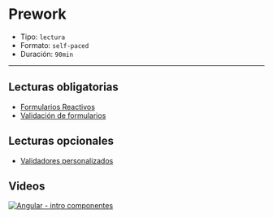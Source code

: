 # Prework

* Tipo: `lectura`
* Formato: `self-paced`
* Duración: `90min`

***

## Lecturas obligatorias

* [Formularios Reactivos](https://angular.io/guide/reactive-forms)
* [Validación de formularios](https://angular.io/guide/form-validation#reactive-form-validation)

## Lecturas opcionales

* [Validadores personalizados](https://angular.io/guide/form-validation#custom-validators)

## Videos

[![Angular - intro componentes](https://embed-ssl.wistia.com/deliveries/ca5a5cf88e3691c17fb4150c3cb156bef9a730db/file.jpg?image_play_button_size=2x&amp;image_crop_resized=960x540&amp;image_play_button=1&amp;image_play_button_color=f7b617e0)](https://laboratoria.wistia.com/medias/vj3rg72pxc?wvideo=vj3rg72pxc)
